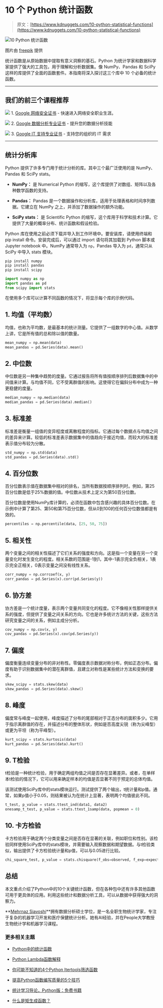 # 10 个 Python 统计函数

> 原文：[https://www.kdnuggets.com/10-python-statistical-functions](https://www.kdnuggets.com/10-python-statistical-functions)

![10 Python 统计函数](../Images/dbee76aec2f97bf997f9faf6e6be977d.png)

图片由 [freepik](https://www.freepik.com/free-photo/top-view-office-desk-with-growth-chart-glasses_11383330.htm#fromView=search&page=1&position=24&uuid=a78a7cd4-2cc8-4097-878b-62664fe9c5e1) 提供

统计函数是从原始数据中提取有意义洞察的基石。Python 为统计学家和数据科学家提供了强大的工具包，用于理解和分析数据集。像 NumPy、Pandas 和 SciPy 这样的库提供了全面的函数套件。本指南将深入探讨这三个库中 10 个必备的统计函数。

* * *

## 我们的前三个课程推荐

![](../Images/0244c01ba9267c002ef39d4907e0b8fb.png) 1\. [Google 网络安全证书](https://www.kdnuggets.com/google-cybersecurity) - 快速进入网络安全职业生涯。

![](../Images/e225c49c3c91745821c8c0368bf04711.png) 2\. [Google 数据分析专业证书](https://www.kdnuggets.com/google-data-analytics) - 提升您的数据分析技能

![](../Images/0244c01ba9267c002ef39d4907e0b8fb.png) 3\. [Google IT 支持专业证书](https://www.kdnuggets.com/google-itsupport) - 支持您的组织的 IT 需求

* * *

## 统计分析库

Python 提供了许多专门用于统计分析的库。其中三个最广泛使用的是 NumPy、Pandas 和 SciPy stats。

+   **NumPy：** 是 Numerical Python 的缩写，这个库提供了对数组、矩阵以及各种数学函数的支持。

+   **Pandas：** Pandas 是一个数据操作和分析库，适用于处理表格和时间序列数据。它建立在 NumPy 之上，并添加了数据操作的额外功能。

+   **SciPy stats：** 是 Scientific Python 的缩写，这个库用于科学和技术计算。它提供了大量的概率分布、统计函数和假设检验。

Python 库在使用之前必须下载并导入到工作环境中。要安装库，请使用终端和 pip install 命令。安装完成后，可以通过 import 语句将其加载到 Python 脚本或 Jupyter notebook 中。NumPy 通常导入为 `np`，Pandas 导入为 `pd`，通常只从 SciPy 中导入 stats 模块。

```py
pip install numpy
pip install pandas
pip install scipy

import numpy as np
import pandas as pd
from scipy import stats
```

在使用多个库可以计算不同函数的情况下，将显示每个库的示例代码。

## 1\. 均值（平均数）

均值，也称为平均数，是最基本的统计测量。它提供了一组数字的中心值。从数学上讲，它是所有值的总和除以值的数量。

```py
mean_numpy = np.mean(data) 
mean_pandas = pd.Series(data).mean()
```

## 2\. 中位数

中位数是另一种集中趋势的度量。它通过报告将所有值按顺序排列后数据集中的中间值来计算。与均值不同，它不受离群值的影响。这使得它在偏斜分布中成为一种更稳健的度量。

```py
median_numpy = np.median(data) 
median_pandas = pd.Series(data).median()
```

## 3\. 标准差

标准差是衡量一组值的变异程度或离散程度的指标。它通过每个数据点与均值之间的差异来计算。较低的标准差表示数据集中的值趋向于接近均值，而较大的标准差表示值分布较为分散。

```py
std_numpy = np.std(data) 
std_pandas = pd.Series(data).std()
```

## 4\. 百分位数

百分位数表示值在数据集中相对的排名，当所有数据按顺序排列时。例如，第25百分位数是低于25%数据的值。中位数从技术上定义为第50百分位数。

百分位数是使用NumPy库计算的，必须在函数中包含感兴趣的具体百分位数。在示例中计算了第25、第50和第75百分位数，但从0到100的任何百分位数值都是有效的。

```py
percentiles = np.percentile(data, [25, 50, 75])
```

## 5\. 相关性

两个变量之间的相关性描述了它们关系的强度和方向。这是指一个变量在另一个变量变化时发生变化的程度。相关系数的范围是-1到1，其中-1表示完全负相关，1表示完全正相关，0表示变量之间没有线性关系。

```py
corr_numpy = np.corrcoef(x, y) 
corr_pandas = pd.Series(x).corr(pd.Series(y))
```

## 6\. 协方差

协方差是一个统计度量，表示两个变量共同变化的程度。它不像相关性那样提供关系的强度，但提供了变量之间关系的方向。它也是许多统计方法的关键，这些方法研究变量之间的关系，例如主成分分析。

```py
cov_numpy = np.cov(x, y) 
cov_pandas = pd.Series(x).cov(pd.Series(y))
```

## 7\. 偏度

偏度衡量连续变量分布的非对称性。零偏度表示数据对称分布，例如正态分布。偏度有助于识别数据集中的潜在离群值，且建立对称性是某些统计方法和变换的要求。

```py
skew_scipy = stats.skew(data) 
skew_pandas = pd.Series(data).skew()
```

## 8\. 峰度

偏度常与峰度一起使用，峰度描述了分布的尾部相对于正态分布的面积多少。它用于指示离群值的存在，并描述分布的整体形状，例如是否高度尖锐（称为尖峰型）或更为平坦（称为平峰型）。

```py
kurt_scipy = stats.kurtosis(data) 
kurt_pandas = pd.Series(data).kurt()
```

## 9\. T检验

t检验是一种统计检验，用于确定两组均值之间是否存在显著差异。或者，在单样本t检验的情况下，它可以用来确定样本的均值是否显著不同于预定的总体均值。

该测试使用SciPy库中的stats模块运行。测试提供了两个输出，t统计量和p值。通常，如果p值小于0.05，则结果被认为在统计上显著，表明两个均值彼此不同。

```py
t_test, p_value = stats.ttest_ind(data1, data2)
onesamp_t_test, p_value = stats.ttest_1samp(data, popmean = 0)
```

## 10. 卡方检验

卡方检验用于确定两个分类变量之间是否存在显著的关联，例如职位和性别。该检验同样使用SciPy库中的stats模块，并需要输入观察数据和期望数据。与t检验类似，输出提供了卡方检验统计量和p值，可以与0.05进行比较。

```py
chi_square_test, p_value = stats.chisquare(f_obs=observed, f_exp=expected)
```

## 总结

本文重点介绍了Python中的10个关键统计函数，但在各种包中还有许多其他函数可用于更具体的应用。利用这些统计和数据分析工具，可以从数据中获得强大的洞察力。

[](https://www.linkedin.com/in/mehrnazsiavoshi/)**[Mehrnaz Siavoshi](https://www.linkedin.com/in/mehrnazsiavoshi/)**拥有数据分析硕士学位，是一名全职生物统计学家，专注于复杂的机器学习开发和医疗保健统计分析。她有AI经验，并在People大学教授生物统计学和机器学习课程。

### 更多相关主题

+   [Python中的统计函数](https://www.kdnuggets.com/2022/10/statistical-functions-python.html)

+   [Python Lambda函数解释](https://www.kdnuggets.com/2023/01/python-lambda-functions-explained.html)

+   [你可能不知道的4个Python Itertools筛选函数](https://www.kdnuggets.com/2023/08/4-python-itertools-filter-functions-probably-didnt-know.html)

+   [提高Python函数编写质量的5个技巧](https://www.kdnuggets.com/5-tips-for-writing-better-python-functions)

+   [统计学习导论，Python版：免费书籍](https://www.kdnuggets.com/2023/07/introduction-statistical-learning-python-edition-free-book.html)

+   [什么是矩生成函数？](https://www.kdnuggets.com/2022/12/momentgenerating-functions.html)
